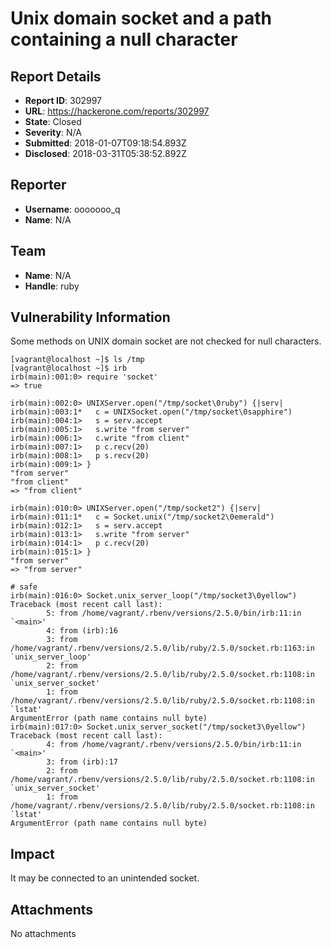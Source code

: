 # Unix domain socket and a path containing a null character

## Report Details
- **Report ID**: 302997
- **URL**: https://hackerone.com/reports/302997
- **State**: Closed
- **Severity**: N/A
- **Submitted**: 2018-01-07T09:18:54.893Z
- **Disclosed**: 2018-03-31T05:38:52.892Z

## Reporter
- **Username**: ooooooo_q
- **Name**: N/A

## Team
- **Name**: N/A
- **Handle**: ruby

## Vulnerability Information
Some methods on UNIX domain socket are not checked for null characters.

```
[vagrant@localhost ~]$ ls /tmp
[vagrant@localhost ~]$ irb
irb(main):001:0> require 'socket'
=> true

irb(main):002:0> UNIXServer.open("/tmp/socket\0ruby") {|serv|
irb(main):003:1*   c = UNIXSocket.open("/tmp/socket\0sapphire")
irb(main):004:1>   s = serv.accept
irb(main):005:1>   s.write "from server"
irb(main):006:1>   c.write "from client"
irb(main):007:1>   p c.recv(20)
irb(main):008:1>   p s.recv(20)
irb(main):009:1> }
"from server"
"from client"
=> "from client"

irb(main):010:0> UNIXServer.open("/tmp/socket2") {|serv|
irb(main):011:1*   c = Socket.unix("/tmp/socket2\0emerald")
irb(main):012:1>   s = serv.accept
irb(main):013:1>   s.write "from server"
irb(main):014:1>   p c.recv(20)
irb(main):015:1> }
"from server"
=> "from server"

# safe
irb(main):016:0> Socket.unix_server_loop("/tmp/socket3\0yellow")
Traceback (most recent call last):
        5: from /home/vagrant/.rbenv/versions/2.5.0/bin/irb:11:in `<main>'
        4: from (irb):16
        3: from /home/vagrant/.rbenv/versions/2.5.0/lib/ruby/2.5.0/socket.rb:1163:in `unix_server_loop'
        2: from /home/vagrant/.rbenv/versions/2.5.0/lib/ruby/2.5.0/socket.rb:1108:in `unix_server_socket'
        1: from /home/vagrant/.rbenv/versions/2.5.0/lib/ruby/2.5.0/socket.rb:1108:in `lstat'
ArgumentError (path name contains null byte)
irb(main):017:0> Socket.unix_server_socket("/tmp/socket3\0yellow")
Traceback (most recent call last):
        4: from /home/vagrant/.rbenv/versions/2.5.0/bin/irb:11:in `<main>'
        3: from (irb):17
        2: from /home/vagrant/.rbenv/versions/2.5.0/lib/ruby/2.5.0/socket.rb:1108:in `unix_server_socket'
        1: from /home/vagrant/.rbenv/versions/2.5.0/lib/ruby/2.5.0/socket.rb:1108:in `lstat'
ArgumentError (path name contains null byte)
```

## Impact

It may be connected to an unintended socket.

## Attachments
No attachments
